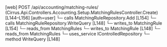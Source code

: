 [web] POST /api/accounting/matching-rules/  (Cirrus.Api.Controllers.Accounting.Setup.MatchingRulesController.Create)  [L144–L156] [auth=user]
  └─ calls MatchingRuleRepository.Add [L154]
  └─ calls MatchingRuleRepository.WriteQuery [L148]
  └─ writes_to MatchingRule [L154]
    └─ reads_from MatchingRules
  └─ writes_to MatchingRule [L148]
    └─ reads_from MatchingRules
  └─ uses_service IControlledRepository<MatchingRule>
    └─ method WriteQuery [L148]

